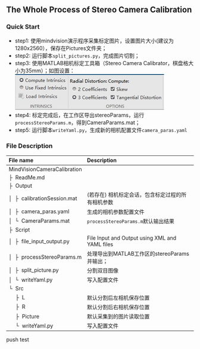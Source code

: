 ## The Whole Process of Stereo Camera Calibration 
### Quick Start
- step1: 使用mindvision演示程序采集标定图片，设置图片大小(建议为1280x2560），保存在Pictures文件夹；
- step2: 运行脚本`split_pictures.py`，完成图片切割；
- step3: 使用MATLAB相机标定工具箱（Stereo Camera Calibrator，棋盘格大小为35mm）；如图设置：
![img.png](Src/setupParams.png)
- step4: 标定完成后，在工作区导出stereoParams，运行`processStereoParams.m`，得到CameraParams.mat；
- step5: 运行脚本`writeYaml.py`，生成新的相机配置文件`camera_paras.yaml`

### File Description
| File name | Description
| :--- | :----------
| MindVisionCameraCalibration
| &boxvr;&nbsp; ReadMe.md | 
| &boxvr;&nbsp; Output | 
| &boxv;&nbsp; &boxvr;&nbsp;  calibrationSession.mat | (若存在) 相机标定会话，包含标定过程的所有相机参数
| &boxv;&nbsp; &boxvr;&nbsp;  camera_paras.yaml | 生成的相机参数配置文件
| &boxv;&nbsp; &boxur;&nbsp;  CameraParams.mat | `processStereoParams.m`默认输出结果
| &boxvr;&nbsp; Script | 
| &boxv;&nbsp; &boxvr;&nbsp;  file_input_output.py | File Input and Output using XML and YAML files
| &boxv;&nbsp; &boxvr;&nbsp;  processStereoParams.m | 处理导出到MATLAB工作区的stereoParams并输出；
| &boxv;&nbsp; &boxvr;&nbsp;  split_picture.py | 分割双目图像
| &boxv;&nbsp; &boxur;&nbsp;  writeYaml.py | 写入配置文件
| &boxur;&nbsp; Src | 
| &ensp;&ensp; &boxvr;&nbsp;  L | 默认分割后左相机保存位置
| &ensp;&ensp; &boxvr;&nbsp;  R | 默认分割后右相机保存位置
| &ensp;&ensp; &boxvr;&nbsp;  Picture | 默认采集到的图片读取位置
| &ensp;&ensp; &boxur;&nbsp;  writeYaml.py | 写入配置文件





push test
